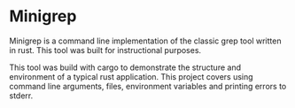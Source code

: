 # Minigrep

Minigrep is a command line implementation of the classic grep tool written in rust. This tool was built for instructional purposes.

This tool was build with cargo to demonstrate the structure and environment of a typical rust application. This project covers using command line arguments, files, environment variables and printing errors to stderr.
